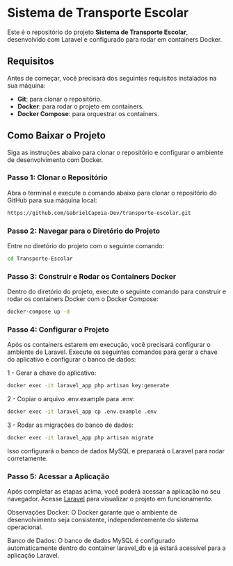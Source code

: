 # Sistema de Transporte Escolar

Este é o repositório do projeto **Sistema de Transporte Escolar**, desenvolvido com Laravel e configurado para rodar em containers Docker.

## Requisitos

Antes de começar, você precisará dos seguintes requisitos instalados na sua máquina:

- **Git**: para clonar o repositório.
- **Docker**: para rodar o projeto em containers.
- **Docker Compose**: para orquestrar os containers.

## Como Baixar o Projeto

Siga as instruções abaixo para clonar o repositório e configurar o ambiente de desenvolvimento com Docker.

### Passo 1: Clonar o Repositório

Abra o terminal e execute o comando abaixo para clonar o repositório do GitHub para sua máquina local:

```bash
https://github.com/GabrielCapoia-Dev/transporte-escolar.git
```
### Passo 2: Navegar para o Diretório do Projeto

Entre no diretório do projeto com o seguinte comando:

```bash
cd Transporte-Escolar
```

### Passo 3: Construir e Rodar os Containers Docker

Dentro do diretório do projeto, execute o seguinte comando para construir e rodar os containers Docker com o Docker Compose:

```bash
docker-compose up -d
```
### Passo 4: Configurar o Projeto

Após os containers estarem em execução, você precisará configurar o ambiente de Laravel. Execute os seguintes comandos para gerar a chave do aplicativo e configurar o banco de dados:

1 - Gerar a chave do aplicativo:

```bash
docker exec -it laravel_app php artisan key:generate
```

2 - Copiar o arquivo .env.example para .env:

```bash
docker exec -it laravel_app cp .env.example .env
```
3 - Rodar as migrações do banco de dados:

```bash
docker exec -it laravel_app php artisan migrate
```

Isso configurará o banco de dados MySQL e preparará o Laravel para rodar corretamente.

### Passo 5: Acessar a Aplicação
Após completar as etapas acima, você poderá acessar a aplicação no seu navegador. Acesse [Laravel](http://localhost:8181) para visualizar o projeto em funcionamento.

Observações
Docker: O Docker garante que o ambiente de desenvolvimento seja consistente, independentemente do sistema operacional.

Banco de Dados: O banco de dados MySQL é configurado automaticamente dentro do container laravel_db e já estará acessível para a aplicação Laravel.


